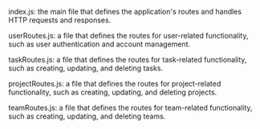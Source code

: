 index.js: the main file that defines the application's routes and handles HTTP requests and responses.

userRoutes.js: a file that defines the routes for user-related functionality, such as user authentication and account management.

taskRoutes.js: a file that defines the routes for task-related functionality, such as creating, updating, and deleting tasks.

projectRoutes.js: a file that defines the routes for project-related functionality, such as creating, updating, and deleting projects.

teamRoutes.js: a file that defines the routes for team-related functionality, such as creating, updating, and deleting teams.
